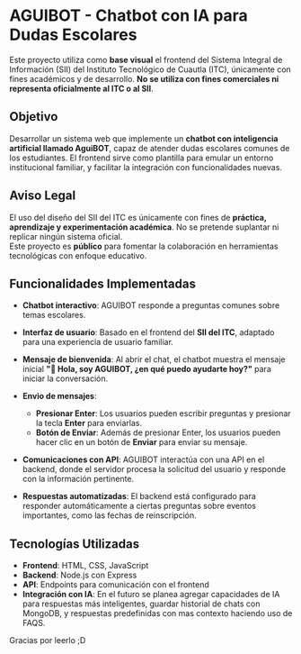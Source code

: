 # AGUIBOT - Chatbot con IA para Dudas Escolares

Este proyecto utiliza como **base visual** el frontend del Sistema Integral de Información (SII) del Instituto Tecnológico de Cuautla (ITC), únicamente con fines académicos y de desarrollo. **No se utiliza con fines comerciales ni representa oficialmente al ITC o al SII**.

## Objetivo

Desarrollar un sistema web que implemente un **chatbot con inteligencia artificial llamado AguiBOT**, capaz de atender dudas escolares comunes de los estudiantes. El frontend sirve como plantilla para emular un entorno institucional familiar, y facilitar la integración con funcionalidades nuevas.

## Aviso Legal

El uso del diseño del SII del ITC es únicamente con fines de **práctica, aprendizaje y experimentación académica**. No se pretende suplantar ni replicar ningún sistema oficial.  
Este proyecto es **público** para fomentar la colaboración en herramientas tecnológicas con enfoque educativo.

## Funcionalidades Implementadas

- **Chatbot interactivo**: AGUIBOT responde a preguntas comunes sobre temas escolares.
  
- **Interfaz de usuario**: Basado en el frontend del **SII del ITC**, adaptado para una experiencia de usuario familiar.

- **Mensaje de bienvenida**: Al abrir el chat, el chatbot muestra el mensaje inicial **"💬 Hola, soy AGUIBOT, ¿en qué puedo ayudarte hoy?"** para iniciar la conversación.

- **Envio de mensajes**:
  - **Presionar Enter**: Los usuarios pueden escribir preguntas y presionar la tecla **Enter** para enviarlas.
  - **Botón de Enviar**: Además de presionar Enter, los usuarios pueden hacer clic en un botón de **Enviar** para enviar su mensaje.
  
- **Comunicaciones con API**: AGUIBOT interactúa con una API en el backend, donde el servidor procesa la solicitud del usuario y responde con la información pertinente.

- **Respuestas automatizadas**: El backend está configurado para responder automáticamente a ciertas preguntas sobre eventos importantes, como las fechas de reinscripción.

## Tecnologías Utilizadas

- **Frontend**: HTML, CSS, JavaScript
- **Backend**: Node.js con Express
- **API**: Endpoints para comunicación con el frontend
- **Integración con IA**: En el futuro se planea agregar capacidades de IA para respuestas más inteligentes, guardar historial de chats con MongoDB, y respuestas predefinidas con mas contexto haciendo uso de FAQS.


Gracias por leerlo ;D
